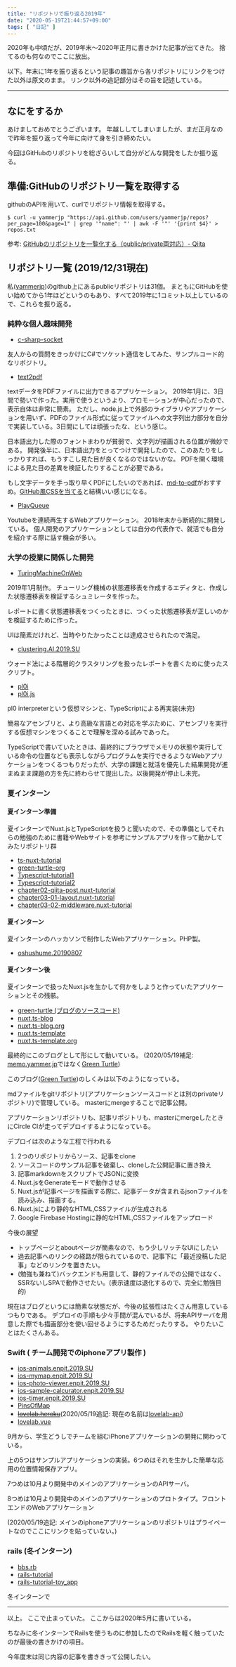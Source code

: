 ```yaml
---
title: "リポジトリで振り返る2019年"
date: "2020-05-19T21:44:57+09:00"
tags: [ "日記" ]
---
```


2020年も中頃だが、2019年末〜2020年正月に書きかけた記事が出てきた。
捨てるのも何なのでここに放出。

以下。年末に1年を振り返るという記事の趣旨から各リポジトリにリンクをつけた以外は原文のまま。
リンク以外の追記部分はその旨を記述している。

<hr/>

## なにをするか

あけましておめでとうございます。
年越ししてしまいましたが、まだ正月なので昨年を振り返って今年に向けて身を引き締めたい。

今回はGitHubのリポジトリを総ざらいして自分がどんな開発をしたか振り返る。

## 準備:GitHubのリポジトリ一覧を取得する

githubのAPIを用いて、curlでリポジトリ情報を取得する。

```shell
$ curl -u yammerjp "https://api.github.com/users/yammerjp/repos?per_page=100&page=1" | grep '"name": "' | awk -F '"' '{print $4}' > repos.txt
```

参考: [GitHubのリポジトリを一覧化する（public/private両対応）- Qiita](https://qiita.com/emergent/items/a557246a0c0bf9d50a11)


## リポジトリ一覧 (2019/12/31現在)

私([yammerjp](https://github.com/yammerjp))のgithub上にあるpublicリポジトリは31個。
まともにGitHubを使い始めてから1年ほどというのもあり、すべて2019年に1コミット以上しているので、これらを振り返る。

### 純粋な個人趣味開発 

- [c-sharp-socket](https://github.com/yammerjp/c-sharp-socket)

友人からの質問をきっかけにC#でソケット通信をしてみた、サンプルコード的なリポジトリ。

- [text2pdf](https://github.com/yammerjp/text2pdf)

textデータをPDFファイルに出力できるアプリケーション。
2019年1月に、3日間で勢いで作った。実用で使うというより、プロモーションが中心だったので、表示自体は非常に簡素。
ただし、node.js上で外部のライブラリやアプリケーションを用いず、PDFのファイル形式に従ってファイルへの文字列出力部分を自分で実装している。3日間にしては頑張ったな、という感じ。

日本語出力した際のフォントまわりが貧弱で、文字列が描画される位置が微妙である。
開発後半に、日本語出力をとってつけで開発したので、このあたりをしっかりすれば、もうすこし見た目が良くなるのではないかな。
PDFを開く環境による見た目の差異を検証したりすることが必要である。

もし文字データを手っ取り早くPDFにしたいのであれば、[md-to-pdf](https://dev.classmethod.jp/tool/md-to-pdf/)がおすすめ。[GitHub風CSSを当てる](https://dev.classmethod.jp/tool/md-to-pdf)と結構いい感じになる。

- [PlayQueue](https://github.com/yammerjp/playqueue)

Youtubeを連続再生するWebアプリケーション。
2018年末から断続的に開発している。
個人開発のアプリケーションとしては自分の代表作で、就活でも自分を紹介する際に話す機会が多い。

### 大学の授業に関係した開発

- [TuringMachineOnWeb](https://github.com/yammerjp/turingmachineonweb)

2019年1月制作。
チューリング機械の状態遷移表を作成するエディタと、作成した状態遷移表を検証するシュミレータを作った。

レポートに書く状態遷移表をつくったときに、つくった状態遷移表が正しいのかを検証するために作った。

UIは簡素だけれど、当時やりたかったことは達成させられたので満足。

- [clustering.AI.2019.SU](https://github.com/yammerjp/clustering.ai.2019.su)

ウォード法による階層的クラスタリングを扱ったレポートを書くために使ったスクリプト。

- [pl0i](https://github.com/yammerjp/pl0i)
- [pl0i.js](https://github.com/yammerjp/pl0i.js)

pl0 interpreterという仮想マシンと、TypeScriptによる再実装(未完)

簡易なアセンブリと、より高級な言語との対応を学ぶために、アセンブリを実行する仮想マシンをつくることで理解を深める試みであった。

TypeScriptで書いていたときは、最終的にブラウザでメモリの状態や実行している命令の位置なども表示しながらプログラムを実行できるようなWebアプリケーションをつくるつもりだったが、大学の課題と就活を優先した結果開発が進まぬまま課題の方を先に終わらせて提出した。以後開発が停止し未完。

### 夏インターン

#### 夏インターン準備

夏インターンでNuxt.jsとTypeScriptを扱うと聞いたので、その準備としてそれらの勉強のために書籍やWebサイトを参考にサンプルアプリを作って動かしてみたリポジトリ群

- [ts-nuxt-tutorial](https://github.com/yammerjp/ts-nuxt-tutorial)
- [green-turtle-org](https://github.com/yammerjp/green-turtle-org)
- [Typescript-tutorial1](https://github.com/yammerjp/typescript-tutorial1)
- [Typescript-tutorial2](https://github.com/yammerjp/typescript-tutorial2)
- [chapter02-qiita-post.nuxt-tutorial](https://github.com/yammerjp/chapter02-qiita-post.nuxt-tutorial)
- [chapter03-01-layout.nuxt-tutorial](https://github.com/yammerjp/chapter03-01-layout.nuxt-tutorial)
- [chapter03-02-middleware.nuxt-tutorial](https://github.com/yammerjp/chapter03-02-middleware.nuxt-tutorial)

#### 夏インターン

夏インターンのハッカソンで制作したWebアプリケーション。PHP製。

- [oshushume.20190807](https://github.com/yammerjp/oshushume.20190807)

#### 夏インターン後

夏インターンで扱ったNuxt.jsを生かして何かをしようと作っていたアプリケーションとその残骸。

- [green-turtle (ブログのソースコード)](https://github.com/yammerjp/green-turtle)
- [nuxt.ts-blog](https://github.com/yammerjp/nuxt.ts-blog)
- [nuxt.ts-blog.org](https://github.com/yammerjp/nuxt.ts-blog.org)
- [nuxt.ts-template](https://github.com/yammerjp/nuxt.ts-template)
- [nuxt.ts-template.org](https://github.com/yammerjp/nuxt.ts-template.org)

最終的にこのブログとして形にして動いている。
(2020/05/19補足: [memo.yammer.jp](https://memo.yammer.jp)ではなく[Green Turtle](https://blog.yammer.fun))

このブログ([Green Turtle](https://blog.yammer.fun))のしくみは以下のようになっている。

mdファイルをgitリポジトリ(アプリケーションソースコードとは別のprivateリポジトリ)で管理している。
masterにmergeすることで記事公開。

アプリケーションリポジトリも、記事リポジトリも、masterにmergeしたときにCircle CIが走ってデプロイするようになっている。

デプロイは次のような工程で行われる

1. 2つのリポジトリからソース、記事をclone
1. ソースコードのサンプル記事を破棄し、cloneした公開記事に置き換え
1. 記事markdownをスクリプトでJSONに変換
1. Nuxt.jsをGenerateモードで動作させる
1. Nuxt.jsが記事ページを描画する際に、記事データが含まれるjsonファイルを読み込み、描画する。
1. Nuxt.jsにより静的なHTML,CSSファイルが生成される
1. Google Firebase Hostingに静的なHTML,CSSファイルをアップロード

今後の展望

- トップページとaboutページが簡素なので、もう少しリッチなUIにしたい
- 過去記事へのリンクの経路が限られているので、記事下に「最近投稿した記事」などのリンクを置きたい。
- (勉強も兼ねて)バックエンドも用意して、静的ファイルでの公開ではなく、SSRないしSPAで動作させたい。(表示速度は退化するので、完全に勉強目的)

現在はブログというには簡素な状態だが、今後の拡張性はたくさん用意しているつもりである。
デプロイの手順も少々手間が混んでいるが、将来APIサーバを用意した際でも描画部分を使い回せるようにするためだったりする。
やりたいことはたくさんある。

### Swift ( チーム開発でのiphoneアプリ製作 )

- [ios-animals.enpit.2019.SU](https://github.com/yammerjp/ios-animals.enpit.2019.SU)
- [ios-mymap.enpit.2019.SU](https://github.com/yammerjp/ios-mymap.enpit.2019.SU)
- [ios-photo-viewer.enpit.2019.SU](https://github.com/yammerjp/ios-photo-viewer.enpit.2019.SU)
- [ios-sample-calcurator.enpit.2019.SU](https://github.com/yammerjp/ios-sample-calcurator.enpit.2019.SU)
- [ios-timer.enpit.2019.SU](https://github.com/yammerjp/ios-timer.enpit.2019.SU)
- [PinsOfMap](https://github.com/yammerjp/PinsOfMap)
- <strike>[lovelab.heroku](https://github.com/yammerjp/lovelab.heroku)</strike>(2020/05/19追記: 現在の名前は[lovelab-api](https://github.com/yammerjp/lovelab-api))
- [lovelab.vue](https://github.com/yammerjp/lovelab.vue)

9月から、学生どうしでチームを組むiPhoneアプリケーションの開発に関わっている。

上の5つはサンプルアプリケーションの実装。6つめはそれを生かした簡単な応用の位置情報保存アプリ。

7つめは10月より開発中のメインのアプリケーションのAPIサーバ。

8つめは10月より開発中のメインのアプリケーションのプロトタイプ。フロントエンドのWebアプリケーション

(2020/05/19追記: メインのiphoneアプリケーションのリポジトリはプライベートなのでここにリンクを貼っていない。)

### rails (冬インターン)

- [bbs.rb](https://github.com/yammerjp/bbs.rb)
- [rails-tutorial](https://github.com/yammerjp/rails-tutorial)
- [rails-tutorial-toy_app](https://github.com/yammerjp/rails-tutorial-toy_app)

冬インターンで

<hr/>

以上。 ここで止まっていた。
ここからは2020年5月に書いている。

ちなみに冬インターンでRailsを使うものに参加したのでRailsを軽く触っていたのが最後の書きかけの項目。

今年度末は同じ内容の記事を書ききって公開したい。
 

